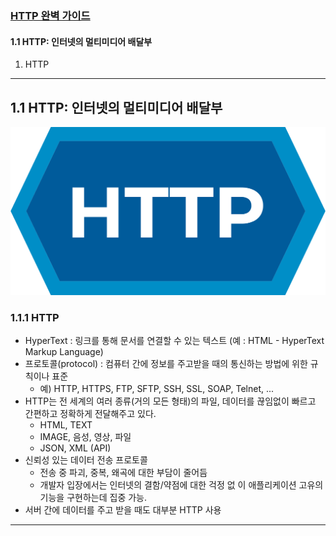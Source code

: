 
### <a href = "../README.md" target="_blank">HTTP 완벽 가이드</a>
#### 1.1 HTTP: 인터넷의 멀티미디어 배달부
1) HTTP

---

## 1.1 HTTP: 인터넷의 멀티미디어 배달부

![http_logo](img/http_logo.png)

### 1.1.1 HTTP
- HyperText : 링크를 통해 문서를 연결할 수 있는 텍스트 (예 : HTML - HyperText Markup Language)
- 프로토콜(protocol) : 컴퓨터 간에 정보를 주고받을 때의 통신하는 방법에 위한 규칙이나 표준
  - 예) HTTP, HTTPS, FTP, SFTP, SSH, SSL, SOAP, Telnet, ...
- HTTP는 전 세계의 여러 종류(거의 모든 형태)의 파일, 데이터를 끊임없이 빠르고 간편하고 정확하게 전달해주고 있다.
  - HTML, TEXT
  - IMAGE, 음성, 영상, 파일
  - JSON, XML (API)
- 신뢰성 있는 데이터 전송 프로토콜
  - 전송 중 파괴, 중복, 왜곡에 대한 부담이 줄어듬
  - 개발자 입장에서는 인터넷의 결함/약점에 대한 걱정 없 이 애플리케이션 고유의 기능을 구현하는데 집중 가능.
- 서버 간에 데이터를 주고 받을 때도 대부분 HTTP 사용

---